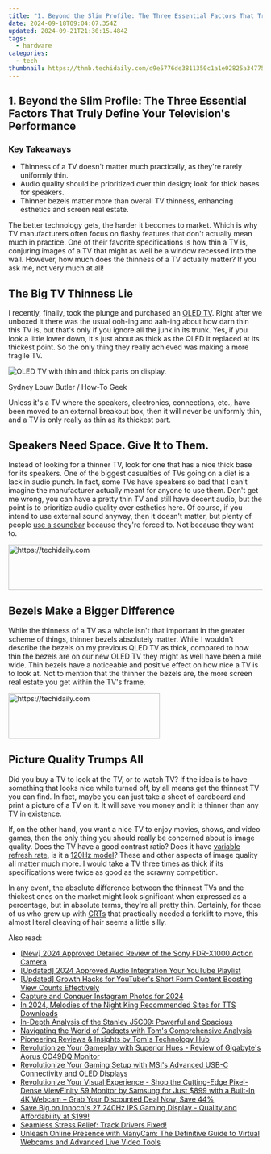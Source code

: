 ```yaml
---
title: "1. Beyond the Slim Profile: The Three Essential Factors That Truly Define Your Television's Performance"
date: 2024-09-18T09:04:07.354Z
updated: 2024-09-21T21:30:15.484Z
tags:
  - hardware
categories:
  - tech
thumbnail: https://thmb.techidaily.com/d9e5776de3811350c1a1e02825a34775cfed017b7d72a415b115da4cadd107c4.jpg
---
```


## 1. Beyond the Slim Profile: The Three Essential Factors That Truly Define Your Television's Performance

### Key Takeaways

* Thinness of a TV doesn't matter much practically, as they're rarely uniformly thin.
* Audio quality should be prioritized over thin design; look for thick bases for speakers.
* Thinner bezels matter more than overall TV thinness, enhancing esthetics and screen real estate.

 The better technology gets, the harder it becomes to market. Which is why TV manufacturers often focus on flashy features that don't actually mean much in practice. One of their favorite specifications is how thin a TV is, conjuring images of a TV that might as well be a window recessed into the wall. However, how much does the thinness of a TV actually matter? If you ask me, not very much at all!

##  The Big TV Thinness Lie

 I recently, finally, took the plunge and purchased an [OLED TV](https://sim-unlock.techidaily.com/the-best-android-unlock-software-for-infinix-note-30-vip-racing-edition-device-top-5-picks-to-remove-android-locks-by-drfone-android/). Right after we unboxed it there was the usual ooh-ing and aah-ing about how darn thin this TV is, but that's only if you ignore all the junk in its trunk. Yes, if you look a little lower down, it's just about as thick as the QLED it replaced at its thickest point. So the only thing they really achieved was making a more fragile TV.

![OLED TV with thin and thick parts on display.](https://static1.howtogeekimages.com/wordpress/wp-content/uploads/2024/05/oled-tv-with-thin-and-thick-parts-on-display.jpg) 

Sydney Louw Butler / How-To Geek

 Unless it's a TV where the speakers, electronics, connections, etc., have been moved to an external breakout box, then it will never be uniformly thin, and a TV is only really as thin as its thickest part.

##  Speakers Need Space. Give It to Them.

 Instead of looking for a thinner TV, look for one that has a nice thick base for its speakers. One of the biggest casualties of TVs going on a diet is a lack in audio punch. In fact, some TVs have speakers so bad that I can't imagine the manufacturer actually meant for anyone to use them. Don't get me wrong, you can have a pretty thin TV and still have decent audio, but the point is to prioritize audio quality over esthetics here. Of course, if you intend to use external sound anyway, then it doesn't matter, but plenty of people [use a soundbar](https://extra-hints.techidaily.com/action-cameras-showdown-gopro-hero5-black-clashes-with-yi-4ks-latest/) because they're forced to. Not because they want to.

<!-- affiliate ads begin -->
<a href="https://aidotcom.pxf.io/c/5597632/2134502/19576" target="_top" id="2134502">
  <img src="//a.impactradius-go.com/display-ad/19576-2134502" border="0" alt="https://techidaily.com" width="672" height="90"/>
</a>
<img height="0" width="0" src="https://aidotcom.pxf.io/i/5597632/2134502/19576" style="position:absolute;visibility:hidden;" border="0" />
<!-- affiliate ads end -->

##  Bezels Make a Bigger Difference

 While the thinness of a TV as a whole isn't that important in the greater scheme of things, thinner bezels absolutely matter. While I wouldn't describe the bezels on my previous QLED TV as thick, compared to how thin the bezels are on our new OLED TV they might as well have been a mile wide. Thin bezels have a noticeable and positive effect on how nice a TV is to look at. Not to mention that the thinner the bezels are, the more screen real estate you get within the TV's frame. 

<!-- affiliate ads begin -->
<a href="https://aligracehair.sjv.io/c/5597632/1902319/19272" target="_top" id="1902319">
  <img src="//a.impactradius-go.com/display-ad/19272-1902319" border="0" alt="https://techidaily.com" width="300" height="90"/>
</a>
<img height="0" width="0" src="https://aligracehair.sjv.io/i/5597632/1902319/19272" style="position:absolute;visibility:hidden;" border="0" />
<!-- affiliate ads end -->

##  Picture Quality Trumps All

 Did you buy a TV to look at the TV, or to watch TV? If the idea is to have something that looks nice while turned off, by all means get the thinnest TV you can find. In fact, maybe you can just take a sheet of cardboard and print a picture of a TV on it. It will save you money and it is thinner than any TV in existence.

 If, on the other hand, you want a nice TV to enjoy movies, shows, and video games, then the only thing you should really be concerned about is image quality. Does the TV have a good contrast ratio? Does it have [variable refresh rate](https://android-unlock.techidaily.com/in-2024-unlock-your-samsung-galaxy-s23-fe-phone-with-ease-the-3-best-lock-screen-removal-tools-by-drfone-android/), is it a [120Hz model](https://change-location.techidaily.com/how-to-use-snapchat-location-spoofer-to-protect-your-privacy-on-vivo-y100i-power-5g-drfone-by-drfone-virtual-android/)? These and other aspects of image quality all matter much more. I would take a TV three times as thick if its specifications were twice as good as the scrawny competition.

 In any event, the absolute difference between the thinnest TVs and the thickest ones on the market might look significant when expressed as a percentage, but in absolute terms, they're all pretty thin. Certainly, for those of us who grew up with [CRTs](https://screen-sharing-recording.techidaily.com/updated-2024-approved-mastering-video-recording-and-editing-with-adobe-connect/) that practically needed a forklift to move, this almost literal cleaving of hair seems a little silly.

<ins class="adsbygoogle"
     style="display:block"
     data-ad-format="autorelaxed"
     data-ad-client="ca-pub-7571918770474297"
     data-ad-slot="1223367746"></ins>

<ins class="adsbygoogle"
     style="display:block"
     data-ad-client="ca-pub-7571918770474297"
     data-ad-slot="8358498916"
     data-ad-format="auto"
     data-full-width-responsive="true"></ins>

<span class="atpl-alsoreadstyle">Also read:</span>
<div><ul>
<li><a href="https://article-posts.techidaily.com/new-2024-approved-detailed-review-of-the-sony-fdr-x1000-action-camera/"><u>[New] 2024 Approved Detailed Review of the Sony FDR-X1000 Action Camera</u></a></li>
<li><a href="https://youtube-sure.techidaily.com/ed-2024-approved-audio-integration-your-youtube-playlist/"><u>[Updated] 2024 Approved Audio Integration Your YouTube Playlist</u></a></li>
<li><a href="https://facebook-video-share.techidaily.com/updated-growth-hacks-for-youtubers-short-form-content-boosting-view-counts-effectively/"><u>[Updated] Growth Hacks for YouTuber's Short Form Content Boosting View Counts Effectively</u></a></li>
<li><a href="https://vp-tips.techidaily.com/capture-and-conquer-instagram-photos-for-2024/"><u>Capture and Conquer Instagram Photos for 2024</u></a></li>
<li><a href="https://fox-glue.techidaily.com/in-2024-melodies-of-the-night-king-recommended-sites-for-tts-downloads/"><u>In 2024, Melodies of the Night King Recommended Sites for TTS Downloads</u></a></li>
<li><a href="https://buynow-reviews.techidaily.com/in-depth-analysis-of-the-stanley-j5c09-powerful-and-spacious/"><u>In-Depth Analysis of the Stanley J5C09: Powerful and Spacious</u></a></li>
<li><a href="https://hardware-tips.techidaily.com/navigating-the-world-of-gadgets-with-toms-comprehensive-analysis/"><u>Navigating the World of Gadgets with Tom's Comprehensive Analysis</u></a></li>
<li><a href="https://hardware-tips.techidaily.com/pioneering-reviews-and-insights-by-toms-technology-hub/"><u>Pioneering Reviews & Insights by Tom's Technology Hub</u></a></li>
<li><a href="https://hardware-tips.techidaily.com/revolutionize-your-gameplay-with-superior-hues-review-of-gigabytes-aorus-co49dq-monitor/"><u>Revolutionize Your Gameplay with Superior Hues - Review of Gigabyte's Aorus CO49DQ Monitor</u></a></li>
<li><a href="https://hardware-tips.techidaily.com/revolutionize-your-gaming-setup-with-msis-advanced-usb-c-connectivity-and-oled-displays/"><u>Revolutionize Your Gaming Setup with MSI's Advanced USB-C Connectivity and OLED Displays</u></a></li>
<li><a href="https://hardware-tips.techidaily.com/revolutionize-your-visual-experience-shop-the-cutting-edge-pixel-dense-viewfinity-s9-monitor-by-samsung-for-just-899-with-a-built-in-4k-webcam-grab-your-dis46/"><u>Revolutionize Your Visual Experience - Shop the Cutting-Edge Pixel-Dense ViewFinity S9 Monitor by Samsung for Just $899 with a Built-In 4K Webcam – Grab Your Discounted Deal Now, Save 44%</u></a></li>
<li><a href="https://hardware-tips.techidaily.com/save-big-on-innocns-27-240hz-ips-gaming-display-quality-and-affordability-at-199/"><u>Save Big on Innocn's 27 240Hz IPS Gaming Display - Quality and Affordability at $199!</u></a></li>
<li><a href="https://driver-install.techidaily.com/1720063300324-seamless-stress-relief-track-drivers-fixed/"><u>Seamless Stress Relief: Track Drivers Fixed!</u></a></li>
<li><a href="https://some-knowledge.techidaily.com/unleash-online-presence-with-manycam-the-definitive-guide-to-virtual-webcams-and-advanced-live-video-tools/"><u>Unleash Online Presence with ManyCam: The Definitive Guide to Virtual Webcams and Advanced Live Video Tools</u></a></li>
</ul></div>

